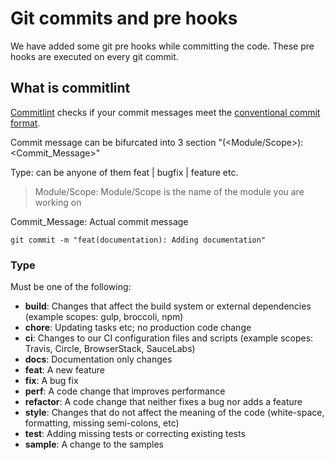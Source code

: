 # Git commits and pre hooks

We have added some git pre hooks while committing the code. These pre hooks are executed on every git commit.

## What is commitlint

[Commitlint](https://github.com/conventional-changelog/commitlint) checks if your commit messages meet the [conventional commit format](https://www.conventionalcommits.org/en/v1.0.0/).

Commit message can be bifurcated into 3 section "<Type>(<Module/Scope>): <Commit_Message>"

Type: can be anyone of them feat | bugfix | feature etc.

> Module/Scope: Module/Scope is the name of the module you are working on

Commit_Message: Actual commit message

``` git commit -m "feat(documentation): Adding documentation" ```

### Type

Must be one of the following:

- **build**: Changes that affect the build system or external dependencies (example scopes: gulp, broccoli, npm)
- **chore**: Updating tasks etc; no production code change
- **ci**: Changes to our CI configuration files and scripts (example scopes: Travis, Circle, BrowserStack, SauceLabs)
- **docs**: Documentation only changes
- **feat**: A new feature
- **fix**: A bug fix
- **perf**: A code change that improves performance
- **refactor**: A code change that neither fixes a bug nor adds a feature
- **style**: Changes that do not affect the meaning of the code (white-space, formatting, missing semi-colons, etc)
- **test**: Adding missing tests or correcting existing tests
- **sample**: A change to the samples
